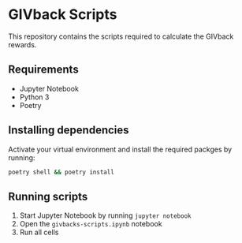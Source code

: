 # GIVback Scripts

This repository contains the scripts required to calculate the GIVback rewards.

## Requirements

- Jupyter Notebook
- Python 3
- Poetry

## Installing dependencies

Activate your virtual environment and install the required packges by running:

```sh
poetry shell && poetry install
```

## Running scripts

1. Start Jupyter Notebook by running `jupyter notebook`
2. Open the `givbacks-scripts.ipynb` notebook
3. Run all cells

